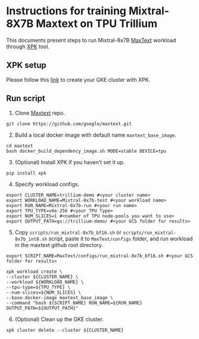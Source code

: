 # Instructions for training Mixtral-8X7B Maxtext on TPU Trillium

This documents present steps to run Mixtral-8x7B [MaxText](https://github.com/google/maxtext) workload through [XPK](https://github.com/google/xpk/blob/main/README.md) tool.

## XPK setup

Please follow this [link](https://github.com/gclouduniverse/reproducibility/tree/main/Training/TPU-v5p/XPK_README.md) to create your GKE cluster with XPK.


## Run script

1. Clone [Maxtext](https://github.com/google/maxtext) repo.
```
git clone https://github.com/google/maxtext.git
```

2. Build a local docker image with default name `maxtext_base_image`.

```
cd maxtext
bash docker_build_dependency_image.sh MODE=stable DEVICE=tpu
```

3. (Optional) Install XPK if you haven't set it up.

```
pip install xpk
```

4. Specify workload configs.

```
export CLUSTER_NAME=trillium-demo #<your cluster name>
export WORKLOAD_NAME=Mixtral-8x7b-test #<your workload name>
export RUN_NAME=Mixtral-8x7b-run #<your run name>
export TPU_TYPE=v6e-256 #<your TPU Type>
export NUM_SLICES=1 #<number of TPU node-pools you want to use>
export OUTPUT_PATH=gs://trillium-demo/ #<your GCS folder for results>
```

5. Copy `scripts/run_mixtral-8x7b_bf16.sh` or `scripts/run_mixtral-8x7b_int8.sh` script, paste it to `MaxText/configs` folder, and run workload in the maxtext github root directory.

```
export SCRIPT_NAME=MaxText/configs/run_mixtral-8x7b_bf16.sh #<your GCS folder for results>

xpk workload create \
--cluster ${CLUSTER_NAME} \
--workload ${WORKLOAD_NAME} \
--tpu-type=${TPU_TYPE} \
--num-slices=${NUM_SLICES} \
--base-docker-image maxtext_base_image \
--command "bash ${SCRIPT_NAME} RUN_NAME=${RUN_NAME} OUTPUT_PATH=${OUTPUT_PATH}"
```

6. (Optional) Clean up the GKE cluster.

```
xpk cluster delete --cluster ${CLUSTER_NAME}
```
